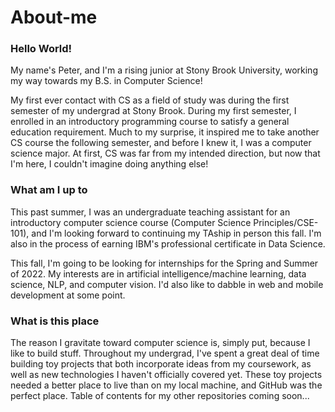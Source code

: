 # About-me

### Hello World!
My name's Peter, and I'm a rising junior at Stony Brook University, working my way towards my B.S. in Computer Science! 

My first ever contact with CS as a field of study was during the first semester of my undergrad at Stony Brook. During my first semester, I enrolled in an introductory programming course to satisfy a general education requirement. Much to my surprise, it inspired me to take another CS course the following semester, and before I knew it, I was a computer science major. At first, CS was far from my intended direction, but now that I'm here, I couldn't imagine doing anything else!

### What am I up to

This past summer, I was an undergraduate teaching assistant for an introductory computer science course (Computer Science Principles/CSE-101), and I'm looking forward to continuing my TAship in person this fall. I'm also in the process of earning IBM's professional certificate in Data Science. 

This fall, I'm going to be looking for internships for the Spring and Summer of 2022. My interests are in artificial intelligence/machine learning, data science, NLP, and computer vision. I'd also like to dabble in web and mobile development at some point. 

### What is this place

The reason I gravitate toward computer science is, simply put, because I like to build stuff. Throughout my undergrad, I've spent a great deal of time building toy projects that both incorporate ideas from my coursework, as well as new technologies I haven't officially covered yet. These toy projects needed a better place to live than on my local machine, and GitHub was the perfect place. Table of contents for my other repositories coming soon...
